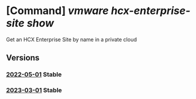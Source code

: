 # [Command] _vmware hcx-enterprise-site show_

Get an HCX Enterprise Site by name in a private cloud

## Versions

### [2022-05-01](/Resources/mgmt-plane/L3N1YnNjcmlwdGlvbnMve30vcmVzb3VyY2Vncm91cHMve30vcHJvdmlkZXJzL21pY3Jvc29mdC5hdnMvcHJpdmF0ZWNsb3Vkcy97fS9oY3hlbnRlcnByaXNlc2l0ZXMve30=/2022-05-01.xml) **Stable**

<!-- mgmt-plane /subscriptions/{}/resourcegroups/{}/providers/microsoft.avs/privateclouds/{}/hcxenterprisesites/{} 2022-05-01 -->

### [2023-03-01](/Resources/mgmt-plane/L3N1YnNjcmlwdGlvbnMve30vcmVzb3VyY2Vncm91cHMve30vcHJvdmlkZXJzL21pY3Jvc29mdC5hdnMvcHJpdmF0ZWNsb3Vkcy97fS9oY3hlbnRlcnByaXNlc2l0ZXMve30=/2023-03-01.xml) **Stable**

<!-- mgmt-plane /subscriptions/{}/resourcegroups/{}/providers/microsoft.avs/privateclouds/{}/hcxenterprisesites/{} 2023-03-01 -->
